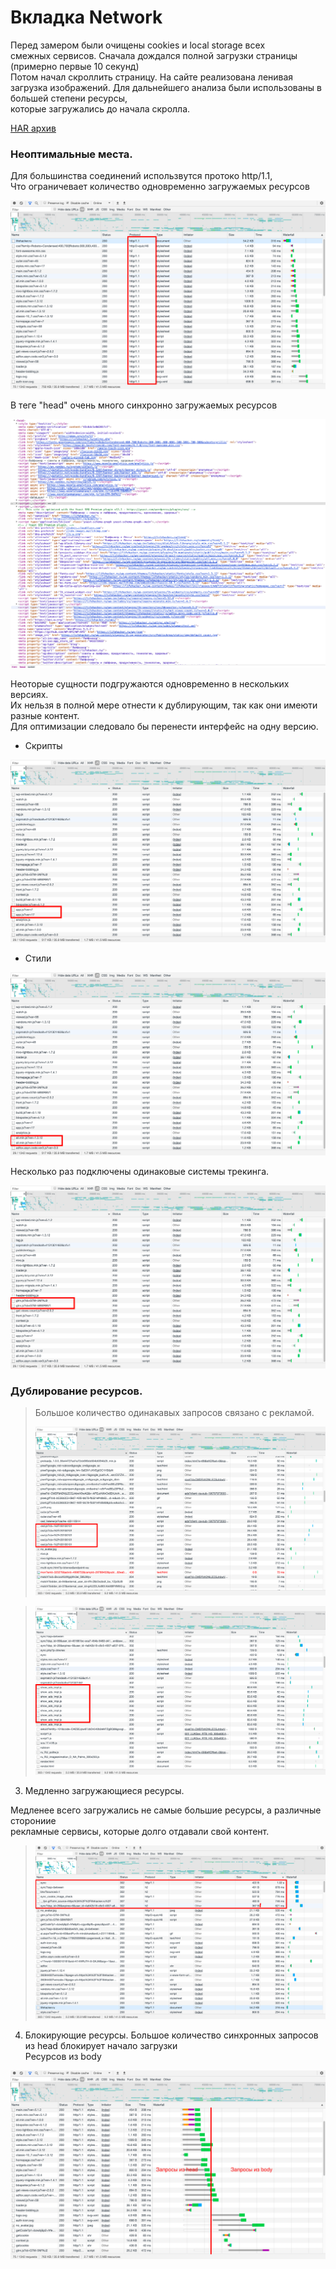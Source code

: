 [suboptimal_tracking]: ./img/suboptimal_tracking.png
[suboptimal_script]: ./img/suboptimal_script.png
[suboptimal_css]: ./img/suboptimal_css.png
[suboptimal_both]: ./img/suboptimal_both.png
[duplication_1]: ./img/double_1.png
[duplication_2]: ./img/double_2.png
[protocol]: ./img/protocol.png
[sync]: ./img/sync.png
[long]: ./img/long.png
[block]: ./img/block.png

# Вкладка Network

 Перед замером были очищены cookies и local storage всех  
 смежных сервисов. Сначала дождался полной загрузки страницы (примерно первые 10 секунд)  
 Потом начал скроллить страницу. На сайте реализована ленивая загрузка изображений.
 Для дальнейшего анализа были использованы в большей степени ресурсы,  
 которые загружались до начала скролла.
 
 

[HAR  архив](./lifehacker.ru.har)

### Неоптимальные места.  

Для большинства соединений использвутся протоко http/1.1,  
Что ограничевает количество одновременно загружаемых ресурсов 

![протокол][protocol]

В теге "head" очень много синхронно загружаемых ресурсов

![tag head][sync]

Неоторые сущности подгружаются одновременно в нескольких версиях.  
Их нельзя в полной мере отнести к дублирующим, так как они имеюти разные контент.  
Для оптимизации следовало бы перенести интерфейс на одну версию.


- Скрипты

![неоптимальные места в скриптах][suboptimal_script]

- Стили

![неоптимальные места в стилях][suboptimal_css]

Несколько раз подключены одинаковые системы трекинга.

![несколько систем трекинга][suboptimal_tracking]

### Дублирование ресурсов.  

>Большое количество одинакавых запросов связано с рекламой.  
>
>![Дублирование ресурсов][duplication_1]

>![Дублирование ресурсов][duplication_2]


3. Медленно загружающиеся ресурсы.

Медленее всего загружались не самые большие ресурсы, а различные сторониие  
рекламные сервисы, которые долго отдавали свой контент.


>![Медленный ресурсы][long]

4. Блокирующие ресурсы.
Большое количество синхронных запросов из head блокирует начало загрузки  
Ресурсов из body

![блокировка загрузки][block]
